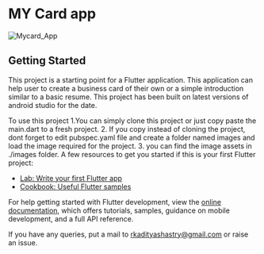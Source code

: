 # MY Card app



![Mycard_App](https://github.com/rkadithya/My-Card-App---A-flutter-project/assets/57483145/6b75bce6-ca2c-4e38-b64a-54fae7539d58)

## Getting Started

This project is a starting point for a Flutter application.
This application can help user to create a business card of their own or a simple introduction similar to a basic resume.
This project has been built on latest versions of android studio for the date.

To use this project
1.You can simply clone this project or just copy paste the main.dart to a fresh project.
2. If you copy instead of cloning the project, dont forget to edit pubspec.yaml file and create a folder named images and load the image required for the project.
3. you can find the image assets in ./images folder.
A few resources to get you started if this is your first Flutter project:

- [Lab: Write your first Flutter app](https://docs.flutter.dev/get-started/codelab)
- [Cookbook: Useful Flutter samples](https://docs.flutter.dev/cookbook)

For help getting started with Flutter development, view the
[online documentation](https://docs.flutter.dev/), which offers tutorials,
samples, guidance on mobile development, and a full API reference.

If you have any queries, put a mail to rkadityashastry@gmail.com or raise an issue.
